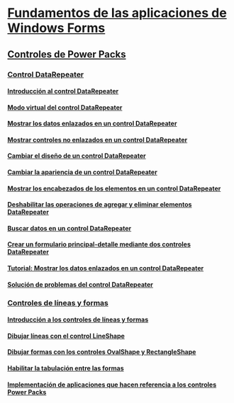# [Fundamentos de las aplicaciones de Windows Forms](index.md)
## [Controles de Power Packs](power-packs-controls.md)
### [Control DataRepeater ](datarepeater-control-visual-studio.md)
#### [Introducción al control DataRepeater](introduction-to-the-datarepeater-control-visual-studio.md)
#### [Modo virtual del control DataRepeater](virtual-mode-in-the-datarepeater-control-visual-studio.md)
#### [Mostrar los datos enlazados en un control DataRepeater](how-to-display-bound-data-in-a-datarepeater-control-visual-studio.md)
#### [Mostrar controles no enlazados en un control DataRepeater](how-to-display-unbound-controls-in-a-datarepeater-control-visual-studio.md)
#### [Cambiar el diseño de un control DataRepeater](how-to-change-the-layout-of-a-datarepeater-control-visual-studio.md)
#### [Cambiar la apariencia de un control DataRepeater](how-to-change-the-appearance-of-a-datarepeater-control-visual-studio.md)
#### [Mostrar los encabezados de los elementos en un control DataRepeater](how-to-display-item-headers-in-a-datarepeater-control-visual-studio.md)
#### [Deshabilitar las operaciones de agregar y eliminar elementos DataRepeater](how-to-disable-adding-and-deleting-datarepeater-items-visual-studio.md)
#### [Buscar datos en un control DataRepeater](how-to-search-data-in-a-datarepeater-control-visual-studio.md)
#### [Crear un formulario principal-detalle mediante dos controles DataRepeater](how-to-create-a-master-detail-form-by-using-two-datarepeater-controls.md)
#### [Tutorial: Mostrar los datos enlazados en un control DataRepeater](walkthrough-displaying-data-in-a-datarepeater-control-visual-studio.md)
#### [Solución de problemas del control DataRepeater](troubleshooting-the-datarepeater-control-visual-studio.md)
### [Controles de líneas y formas](line-and-shape-controls-visual-studio.md)
#### [Introducción a los controles de líneas y formas](introduction-to-the-line-and-shape-controls-visual-studio.md)
#### [Dibujar líneas con el control LineShape](how-to-draw-lines-with-the-lineshape-control-visual-studio.md)
#### [Dibujar formas con los controles OvalShape y RectangleShape](how-to-draw-shapes-with-the-ovalshape-and-rectangleshape-controls.md)
#### [Habilitar la tabulación entre las formas](how-to-enable-tabbing-between-shapes-visual-studio.md)
#### [Implementación de aplicaciones que hacen referencia a los controles Power Packs](deploying-applications-that-reference-power-packs-controls-visual-studio.md)